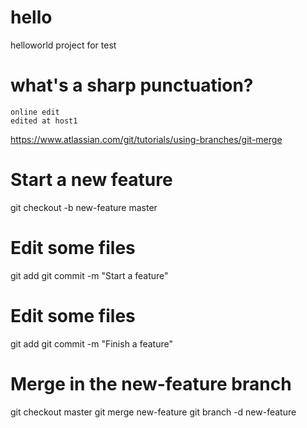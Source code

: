 # hello
helloworld project for test

# what's a sharp punctuation?
	online edit
	edited at host1


https://www.atlassian.com/git/tutorials/using-branches/git-merge

# Start a new feature
git checkout -b new-feature master
# Edit some files
git add <file>
git commit -m "Start a feature"
# Edit some files
git add <file>
git commit -m "Finish a feature"
# Merge in the new-feature branch
git checkout master
git merge new-feature
git branch -d new-feature

